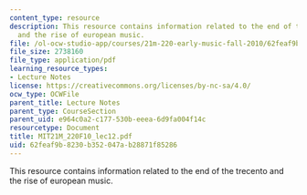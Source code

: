```yaml
---
content_type: resource
description: This resource contains information related to the end of the trecento
  and the rise of european music.
file: /ol-ocw-studio-app/courses/21m-220-early-music-fall-2010/62feaf9b8230b352047ab28871f85286_MIT21M_220F10_lec12.pdf
file_size: 2738160
file_type: application/pdf
learning_resource_types:
- Lecture Notes
license: https://creativecommons.org/licenses/by-nc-sa/4.0/
ocw_type: OCWFile
parent_title: Lecture Notes
parent_type: CourseSection
parent_uid: e964c0a2-c177-530b-eeea-6d9fa004f14c
resourcetype: Document
title: MIT21M_220F10_lec12.pdf
uid: 62feaf9b-8230-b352-047a-b28871f85286
---
```

This resource contains information related to the end of the trecento and the rise of european music.